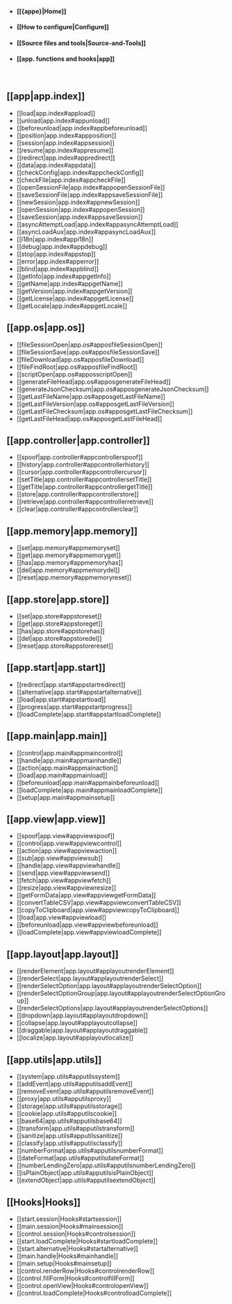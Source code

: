 
* #### [[{appe}|Home]]
* #### [[How to configure|Configure]]
* #### [[Source files and tools|Source-and-Tools]]
* #### [[app. functions and hooks|app]]

  

## [[app|app.index]]
* [[load|app.index#appload]]
* [[unload|app.index#appunload]]
* [[beforeunload|app.index#appbeforeunload]]
* [[position|app.index#appposition]]
* [[session|app.index#appsession]]
* [[resume|app.index#appresume]]
* [[redirect|app.index#appredirect]]
* [[data|app.index#appdata]]
* [[checkConfig|app.index#appcheckConfig]]
* [[checkFile|app.index#appcheckFile]]
* [[openSessionFile|app.index#appopenSessionFile]]
* [[saveSessionFile|app.index#appsaveSessionFile]]
* [[newSession|app.index#appnewSession]]
* [[openSession|app.index#appopenSession]]
* [[saveSession|app.index#appsaveSession]]
* [[asyncAttemptLoad|app.index#appasyncAttemptLoad]]
* [[asyncLoadAux|app.index#appasyncLoadAux]]
* [[i18n|app.index#appi18n]]
* [[debug|app.index#appdebug]]
* [[stop|app.index#appstop]]
* [[error|app.index#apperror]]
* [[blind|app.index#appblind]]
* [[getInfo|app.index#appgetInfo]]
* [[getName|app.index#appgetName]]
* [[getVersion|app.index#appgetVersion]]
* [[getLicense|app.index#appgetLicense]]
* [[getLocale|app.index#appgetLocale]]

## [[app.os|app.os]]
* [[fileSessionOpen|app.os#apposfileSessionOpen]]
* [[fileSessionSave|app.os#apposfileSessionSave]]
* [[fileDownload|app.os#apposfileDownload]]
* [[fileFindRoot|app.os#apposfileFindRoot]]
* [[scriptOpen|app.os#apposscriptOpen]]
* [[generateFileHead|app.os#apposgenerateFileHead]]
* [[generateJsonChecksum|app.os#apposgenerateJsonChecksum]]
* [[getLastFileName|app.os#apposgetLastFileName]]
* [[getLastFileVersion|app.os#apposgetLastFileVersion]]
* [[getLastFileChecksum|app.os#apposgetLastFileChecksum]]
* [[getLastFileHead|app.os#apposgetLastFileHead]]

## [[app.controller|app.controller]]
* [[spoof|app.controller#appcontrollerspoof]]
* [[history|app.controller#appcontrollerhistory]]
* [[cursor|app.controller#appcontrollercursor]]
* [[setTitle|app.controller#appcontrollersetTitle]]
* [[getTitle|app.controller#appcontrollergetTitle]]
* [[store|app.controller#appcontrollerstore]]
* [[retrieve|app.controller#appcontrollerretrieve]]
* [[clear|app.controller#appcontrollerclear]]

## [[app.memory|app.memory]]
* [[set|app.memory#appmemoryset]]
* [[get|app.memory#appmemoryget]]
* [[has|app.memory#appmemoryhas]]
* [[del|app.memory#appmemorydel]]
* [[reset|app.memory#appmemoryreset]]

## [[app.store|app.store]]
* [[set|app.store#appstoreset]]
* [[get|app.store#appstoreget]]
* [[has|app.store#appstorehas]]
* [[del|app.store#appstoredel]]
* [[reset|app.store#appstorereset]]

## [[app.start|app.start]]
* [[redirect|app.start#appstartredirect]]
* [[alternative|app.start#appstartalternative]]
* [[load|app.start#appstartload]]
* [[progress|app.start#appstartprogress]]
* [[loadComplete|app.start#appstartloadComplete]]

## [[app.main|app.main]]
* [[control|app.main#appmaincontrol]]
* [[handle|app.main#appmainhandle]]
* [[action|app.main#appmainaction]]
* [[load|app.main#appmainload]]
* [[beforeunload|app.main#appmainbeforeunload]]
* [[loadComplete|app.main#appmainloadComplete]]
* [[setup|app.main#appmainsetup]]

## [[app.view|app.view]]
* [[spoof|app.view#appviewspoof]]
* [[control|app.view#appviewcontrol]]
* [[action|app.view#appviewaction]]
* [[sub|app.view#appviewsub]]
* [[handle|app.view#appviewhandle]]
* [[send|app.view#appviewsend]]
* [[fetch|app.view#appviewfetch]]
* [[resize|app.view#appviewresize]]
* [[getFormData|app.view#appviewgetFormData]]
* [[convertTableCSV|app.view#appviewconvertTableCSV]]
* [[copyToClipboard|app.view#appviewcopyToClipboard]]
* [[load|app.view#appviewload]]
* [[beforeunload|app.view#appviewbeforeunload]]
* [[loadComplete|app.view#appviewloadComplete]]

## [[app.layout|app.layout]]
* [[renderElement|app.layout#applayoutrenderElement]]
* [[renderSelect|app.layout#applayoutrenderSelect]]
* [[renderSelectOption|app.layout#applayoutrenderSelectOption]]
* [[renderSelectOptionGroup|app.layout#applayoutrenderSelectOptionGroup]]
* [[renderSelectOptions|app.layout#applayoutrenderSelectOptions]]
* [[dropdown|app.layout#applayoutdropdown]]
* [[collapse|app.layout#applayoutcollapse]]
* [[draggable|app.layout#applayoutdraggable]]
* [[localize|app.layout#applayoutlocalize]]

## [[app.utils|app.utils]]
* [[system|app.utils#apputilssystem]]
* [[addEvent|app.utils#apputilsaddEvent]]
* [[removeEvent|app.utils#apputilsremoveEvent]]
* [[proxy|app.utils#apputilsproxy]]
* [[storage|app.utils#apputilsstorage]]
* [[cookie|app.utils#apputilscookie]]
* [[base64|app.utils#apputilsbase64]]
* [[transform|app.utils#apputilstransform]]
* [[sanitize|app.utils#apputilssanitize]]
* [[classify|app.utils#apputilsclassify]]
* [[numberFormat|app.utils#apputilsnumberFormat]]
* [[dateFormat|app.utils#apputilsdateFormat]]
* [[numberLendingZero|app.utils#apputilsnumberLendingZero]]
* [[isPlainObject|app.utils#apputilsisPlainObject]]
* [[extendObject|app.utils#apputilsextendObject]]

## [[Hooks|Hooks]]
* [[start.session|Hooks#startsession]]
* [[main.session|Hooks#mainsession]]
* [[control.session|Hooks#controlsession]]
* [[start.loadComplete|Hooks#startloadComplete]]
* [[start.alternative|Hooks#startalternative]]
* [[main.handle|Hooks#mainhandle]]
* [[main.setup|Hooks#mainsetup]]
* [[control.renderRow|Hooks#controlrenderRow]]
* [[control.fillForm|Hooks#controlfillForm]]
* [[control.openView|Hooks#controlopenView]]
* [[control.loadComplete|Hooks#controlloadComplete]]


